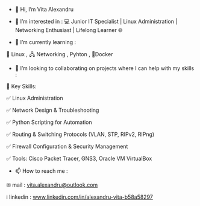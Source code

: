- 👋 Hi, I’m Vita Alexandru
- 👀 I’m interested in :
 💻 Junior IT Specialist | Linux Administration | Networking Enthusiast | Lifelong Learner 🌐

- 🌱 I’m currently learning :
  
 🐧 Linux , 🖧 Networking , Pyhton , 🐋Docker
 
- 💞️ I’m looking to collaborating on projects where I can help with my skills :
  
🔑 Key Skills:
  
✅ Linux Administration

✅ Network Design & Troubleshooting

✅ Python Scripting for Automation

✅ Routing & Switching Protocols (VLAN, STP, RIPv2, RIPng)

✅ Firewall Configuration & Security Management

✅ Tools: Cisco Packet Tracer, GNS3, Oracle VM VirtualBox

- 📫 How to reach me :

✉︎  mail : vita.alexandru@outlook.com

ℹ️  linkedin : www.linkedin.com/in/alexandru-vita-b58a58297

<!---
valex1804/valex1804 is a ✨ special ✨ repository because its `README.md` (this file) appears on your GitHub profile.
You can click the Preview link to take a look at your changes.
--->

